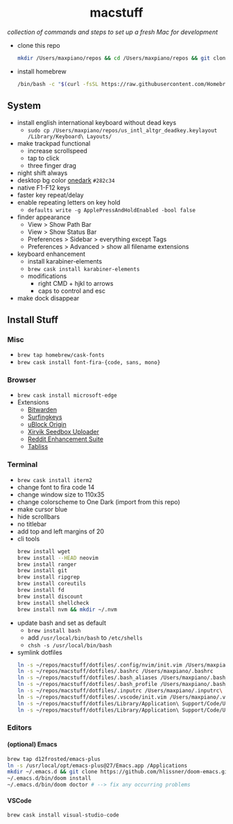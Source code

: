 <h1 align='center'>macstuff</h1>

*collection of commands and steps to set up a fresh Mac for development*

* clone this repo  
  ```bash
  mkdir /Users/maxpiano/repos && cd /Users/maxpiano/repos && git clone https://github.com/maxpiano/macstuff.git
  ```
* install homebrew  
  ```bash
  /bin/bash -c "$(curl -fsSL https://raw.githubusercontent.com/Homebrew/install/master/install.sh)"
  ```

## System
* install english international keyboard without dead keys
  * `sudo cp /Users/maxpiano/repos/us_intl_altgr_deadkey.keylayout /Library/Keyboard\ Layouts/`
* make trackpad functional
  * increase scrollspeed
  * tap to click
  * three finger drag
* night shift always
* desktop bg color [onedark](https://github.com/joshdick/onedark.vim) ```#282c34```
* native F1-F12 keys
* faster key repeat/delay
* enable repeating letters on key hold  
  * `defaults write -g ApplePressAndHoldEnabled -bool false`
* finder appearance
  * View > Show Path Bar
  * View > Show Status Bar
  * Preferences > Sidebar > everything except Tags
  * Preferences > Advanced > show all filename extensions
* keyboard enhancement
  * install karabiner-elements  
  * `brew cask install karabiner-elements`
  * modifications
    * right CMD + hjkl to arrows
    * caps to control and esc
* make dock disappear

## Install Stuff

### Misc
  * `brew tap homebrew/cask-fonts`
  * `brew cask install font-fira-{code, sans, mono}`

### Browser
  * `brew cask install microsoft-edge`
  * Extensions
    * [Bitwarden](https://chrome.google.com/webstore/detail/bitwarden-free-password-m/nngceckbapebfimnlniiiahkandclblb)
    * [Surfingkeys](https://chrome.google.com/webstore/detail/surfingkeys/gfbliohnnapiefjpjlpjnehglfpaknnc)
    * [uBlock Origin](https://chrome.google.com/webstore/detail/ublock-origin/cjpalhdlnbpafiamejdnhcphjbkeiagm)
    * [Xirvik Seedbox Uploader](https://chrome.google.com/webstore/detail/xirvik-torrent-to-seedbox/gljdkkichjgocpdmiaachhlfccddcjgb)
    * [Reddit Enhancement Suite](https://chrome.google.com/webstore/detail/reddit-enhancement-suite/kbmfpngjjgdllneeigpgjifpgocmfgmb)
    * [Tabliss](https://chrome.google.com/webstore/detail/tabliss-a-beautiful-new-t/hipekcciheckooncpjeljhnekcoolahp)

### Terminal
  * `brew cask install iterm2`
  * change font to fira code 14
  * change window size to 110x35
  * change colorscheme to One Dark (import from this repo)
  * make cursor blue
  * hide scrollbars
  * no titlebar
  * add top and left margins of 20
  * cli tools
    ```bash
    brew install wget
    brew install --HEAD neovim
    brew install ranger
    brew install git
    brew install ripgrep
    brew install coreutils
    brew install fd
    brew install discount
    brew install shellcheck
    brew install nvm && mkdir ~/.nvm
    ```
  * update bash and set as default
    * `brew install bash`
    * add `/usr/local/bin/bash` to `/etc/shells`
    * `chsh -s /usr/local/bin/bash`
  * symlink dotfiles
    ```bash
    ln -s ~/repos/macstuff/dotfiles/.config/nvim/init.vim /Users/maxpiano/.config/nvim/init.vim
    ln -s ~/repos/macstuff/dotfiles/.bashrc /Users/maxpiano/.bashrc
    ln -s ~/repos/macstuff/dotfiles/.bash_aliases /Users/maxpiano/.bash_aliases
    ln -s ~/repos/macstuff/dotfiles/.bash_profile /Users/maxpiano/.bash_profile
    ln -s ~/repos/macstuff/dotfiles/.inputrc /Users/maxpiano/.inputrc\
    ln -s ~/repos/macstuff/dotfiles/.vscode/init.vim /Users/maxpiano/.vscode/init.vim
    ln -s ~/repos/macstuff/dotfiles/Library/Application\ Support/Code/User/settings.json ~/Library/Application\ Support/Code/User/settings.json
    ln -s ~/repos/macstuff/dotfiles/Library/Application\ Support/Code/User/keybindings.json ~/Library/Application\ Support/Code/User/keybindings.json
    ```
### Editors

#### (optional) Emacs
```bash
brew tap d12frosted/emacs-plus
ln -s /usr/local/opt/emacs-plus@27/Emacs.app /Applications
mkdir ~/.emacs.d && git clone https://github.com/hlissner/doom-emacs.git ~/.emacs.d
~/.emacs.d/bin/doom install
~/.emacs.d/bin/doom doctor # --> fix any occurring problems
```

#### VSCode
`brew cask install visual-studio-code`

